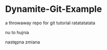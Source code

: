 # Dynamite-Git-Example
a throwaway repo for git tutorial
ratatatatata



nu to hujnia


następna zmiana
